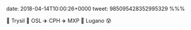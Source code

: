 date: 2018-04-14T10:00:26+0000
tweet: 985095428352995329
%%%

🗻 Trysil 🚌 OSL ✈️ CPH ✈️ MXP 🚌 Lugano 😰
